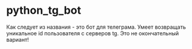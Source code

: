 # python_tg_bot

Как следует из названия - это бот для телеграма.
Умеет возвращать уникальное id пользователя с серверов tg.
Это не окончательный вариант!
